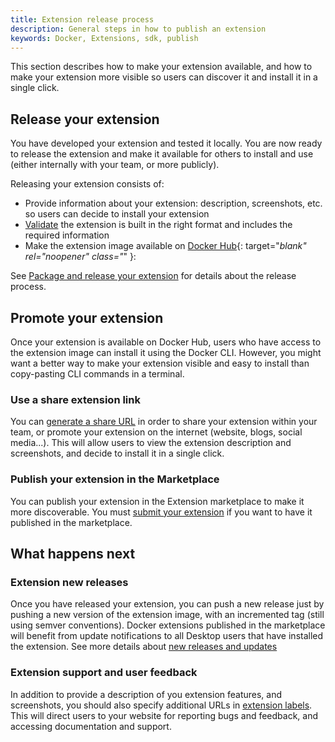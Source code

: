 ```yaml
---
title: Extension release process
description: General steps in how to publish an extension
keywords: Docker, Extensions, sdk, publish
---
```


This section describes how to make your extension available, and how to make your extension more visible so users can discover it and install it in a single click.

## Release your extension

You have developed your extension and tested it locally. You are now ready to release the extension and make it available for others to install and use (either internally with your team, or more publicly).

Releasing your extension consists of:

- Provide information about your extension: description, screenshots, etc. so users can decide to install your extension
- [Validate](./validate.md) the extension is built in the right format and includes the required information
- Make the extension image available on [Docker Hub](https://hub.docker.com/){: target="_blank" rel="noopener" class="_" }:

See [Package and release your extension](DISTRIBUTION.md) for details about the release process.

## Promote your extension

Once your extension is available on Docker Hub, users who have access to the extension image can install it using the Docker CLI.
However, you might want a better way to make your extension visible and easy to install than copy-pasting CLI commands in a terminal.

### Use a share extension link

You can [generate a share URL](share.md) in order to share your extension within your team, or promote your extension on the internet (website, blogs, social media...). This will allow users to view the extension description and screenshots, and decide to install it in a single click.

### Publish your extension in the Marketplace

You can publish your extension in the Extension marketplace to make it more discoverable. You must [submit your extension](publish.md) if you want to have it published in the marketplace.

## What happens next

### Extension new releases

Once you have released your extension, you can push a new release just by pushing a new version of the extension image, with an incremented tag (still using semver conventions).
Docker extensions published in the marketplace will benefit from update notifications to all Desktop users that have installed the extension. See more details about [new releases and updates](DISTRIBUTION.md#new-releases-and-updates)

### Extension support and user feedback

In addition to provide a description of you extension features, and screenshots, you should also specify additional URLs in [extension labels](labels.md). This will direct users to your website for reporting bugs and feedback, and accessing documentation and support.
